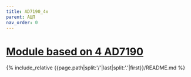 ```yaml
---
title: AD7190_4x
parent: АЦП
nav_order: 0
---
```

# [Module based on 4 AD7190](https://github.com/mpp2508/{{page.path|split:'/'|last|split:'.'|first}})
{% include_relative {{page.path|split:'/'|last|split:'.'|first}}/README.md %}
